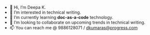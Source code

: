 - 👋 Hi, I’m Deepa K.
- 👀 I’m interested in technical writing.
- 🌱 I’m currently learning **doc-as-a-code** technology.
- 💞️ I’m looking to collaborate on upcoming trends in technical writing.
- 📫 You can reach me @ 9886128071 / dkumaras@progress.com

<!---
dkumaras/dkumaras is a ✨ special ✨ repository because its `README.md` (this file) appears on your GitHub profile.
You can click the Preview link to take a look at your changes.
--->
